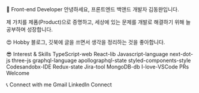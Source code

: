 👋 Front-end Developer
안녕하세요, 프론트엔드 백앤드 개발자 김동완입니다.

제 가치를 제품(Product)으로 증명하고, 세상에 있는 문제를 개발로 해결하기 위해 늘 공부하며 성장합니다.

😍 Hobby
블로그, 깃북에 글을 쓰면서 생각을 정리하는 것을 좋아합니다.

😎 Interest & Skills
TypeScript-web React-lib Javascript-language next-dot-js three-js graphql-language apollographql-state styled-components-style Codesandobx-IDE Redux-state Jira-tool MongoDB-db I-love-VSCode PRs Welcome

📞 Connect with me
Gmail LinkedIn Connect

